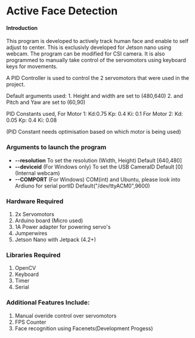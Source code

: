 # Active Face Detection


#### Introduction

This program is developed to actively track human face and enable to self adjust to center. This is exclusivly developed for Jetson nano using webcam. The program can be modified for CSI camera. It is also programmed to manually take control of the servomotors using keyboard keys for movements.


A PID Controller is used to control the 2 servomotors that were used in the project. 


Default arguments used:
    1. Height and width are set to (480,640)
    2. and Pitch and Yaw are set to (60,90)


PID Constants used,
For Motor 1: Kd:0.75  Kp: 0.4 Ki: 0.1
For Motor 2: Kd: 0.05 Kp: 0.4 Ki: 0.08

(PID Constant needs optimisation based on which motor is being used)


### Arguments to launch the program

- **--resolution** To set the resolution (Width, Height) Default [640,480]
- **--deviceid** (For Windows only) To set the USB CameraID Default [0](Internal webcam)
- **--COMPORT** (For Windows) COM(int) and Ubuntu, please look into Ardiuno for serial portID Default("/dev/ttyACM0",9600)

### Hardware Required

1. 2x Servomotors
2. Arduino board (Micro used)
3. 1A Power adapter for powering servo's
4. Jumperwires
5. Jetson Nano with Jetpack (4.2+)


### Libraries Required

1. OpenCV  
2. Keyboard  
3. Timer  
4. Serial  

### Additional Features Include:

1. Manual overide control over servomotors  
2. FPS Counter
3. Face recognition using Facenets(Development Progess)
